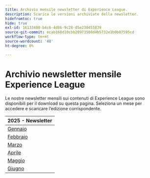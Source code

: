 ```yaml
---
title: Archivio mensile newsletter di Experience League.
description: Scarica le versioni archiviate della newsletter.
hidefromtoc: true
hide: true
exl-id: 16133400-b4c6-4d86-9c28-d5e230d55839
source-git-commit: ecab160d10cbb20973508d4b5732e1b0b07595cd
workflow-type: tm+mt
source-wordcount: '48'
ht-degree: 0%

---
```


# Archivio newsletter mensile Experience League

Le nostre newsletter mensili sui contenuti di Experience League sono disponibili per il download su questa pagina. Seleziona un mese per accedere e scaricare l’edizione corrispondente.

| 2025 - Newsletter |
|------------|
| [Gennaio](assets/Jan-Newsletter.pdf) |
| [Febbraio](assets/Feb-Newsletter.pdf) |
| [Marzo](assets/March-Newsletter.pdf) |
| [Aprile](assets/April-Newsletter.pdf) |
| [Maggio](assets/May-Newsletter.pdf) |
| [Giugno](assets/June-Newsletter.pdf) |


